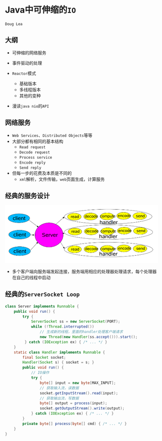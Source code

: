 # Java中可伸缩的`IO`

`Doug Lea`

## 大纲

- 可伸缩的网络服务

- 事件驱动的处理

- `Reactor`模式
  - 基础版本
  - 多线程版本
  - 其他的变种
- 漫读`java nio`的`API`

## 网络服务

- `Web Services`、`Distributed Objects`等等
- 大部分都有相同的基本结构
  - `Read request`
  - `Decode request`
  - `Process service`
  - `Encode reply`
  - `Send reply`
- 但每一步的花费及本质是不同的
  - `xml`解析，文件传输，`web`页面生成，计算服务

## 经典的服务设计

![](../img/经典的服务设计.png)

- 多个客户端向服务端发起连接，服务端用相应的处理器处理请求，每个处理器在自己的线程中启动

## 经典的`ServerSocket Loop`

```java
class Server implements Runnable {
    public void run() {
        try {
            ServerSocket ss = new ServerSocket(PORT);
 			while (!Thread.interrupted())
                // 生成新的线程，里面的handler处理客户端请求
 				new Thread(new Handler(ss.accept())).start();
		 } catch (IOException ex) { /* ... */ }
 	}
 	static class Handler implements Runnable {
		final Socket socket;
 		Handler(Socket s) { socket = s; }
 		public void run() {
            // IO操作
 			try {
 				byte[] input = new byte[MAX_INPUT];
                // 获取输入流，读数据
 				socket.getInputStream().read(input);
                // 获取输出流，写数据
 				byte[] output = process(input);
 				socket.getOutputStream().write(output);
 			} catch (IOException ex) { /* ... */ }
 		}
 		private byte[] process(byte[] cmd) { /* ... */ }
 	}
}
```



